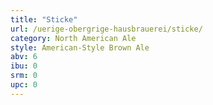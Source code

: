 ```yaml
---
title: "Sticke"
url: /uerige-obergrige-hausbrauerei/sticke/
category: North American Ale
style: American-Style Brown Ale
abv: 6
ibu: 0
srm: 0
upc: 0
---
```


